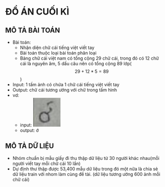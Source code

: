 # ĐỒ ÁN CUỐI KÌ 
## MÔ TẢ BÀI TOÁN
* Bài toán: 
    * Nhận diện chữ cái tiếng việt viết tay
    *  Bài toán thuộc loại bài toán phân loại
    *  Bảng chữ cái việt nam có tổng cộng 29 chữ cái, trong đó có 12 chữ cái là nguyên âm, 5 dấu câu nên có tổng cộng 89 lớp($$29 + 12 * 5 = 89$$)
* Input: 1 tấm ảnh có chứa 1 chữ cái tiếng việt viết tay
* Output: chữ cái tương ướng với chữ trong tấm hình
* vd:
    * input: 
     ![picture](https://raw.githubusercontent.com/DangMinh21/CS114.L22.KHCL/main/hinh_anh/Screenshot%202021-06-07%20173214.jpg)
    * output: ớ

##  MÔ TẢ DỮ LIỆU
* Nhóm chuẩn bị mẫu giấy đi thu thập dữ liệu từ 30 người khác nhau(mỗi người viết tay mỗi chữ cái 10 lần)
* Dự định thư thập được 53,400 mẫu dữ liệu trong đó một nữa là chia sẻ dữ liệu train với nhom làm cùng đề tài. (dữ liệu tương ướng 600 ảnh mỗi chữ cái)
